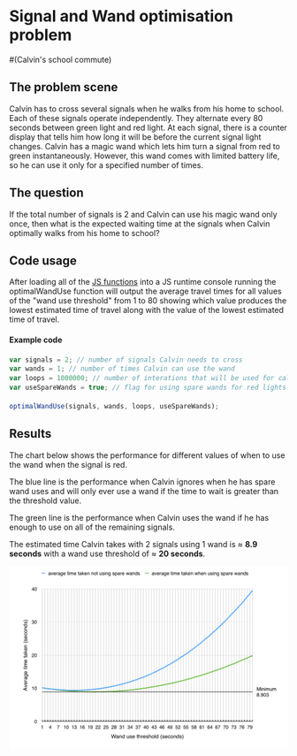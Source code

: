 # Signal and Wand optimisation problem 
#(Calvin's school commute)  


## The problem scene
Calvin has to cross several signals when he walks from his home to school. Each of these signals operate independently. They alternate every 80 seconds between green light and red light. At each signal, there is a counter display that tells him how long it will be before the current signal light changes. Calvin has a magic wand which lets him turn a signal from red to green instantaneously. However, this wand comes with limited battery life, so he can use it only for a specified number of times.

## The question
If the total number of signals is 2 and Calvin can use his magic wand only once, then what is the expected waiting time at the signals when Calvin optimally walks from his home to school?

## Code usage
After loading all of the [JS functions](https://github.com/ZackAkil/Java-Script-signal-wand-optimisation/blob/master/signal%20and%20wand%20problem.js) into a JS runtime console running the optimalWandUse function will output the average travel times for all values of the "wand use threshold" from 1 to 80 showing which value produces the lowest estimated time of travel along with the value of the lowest estimated time of travel.

#### Example code
```javascript
var signals = 2; // number of signals Calvin needs to cross
var wands = 1; // number of times Calvin can use the wand
var loops = 1000000; // number of interations that will be used for calculating the average
var useSpareWands = true; // flag for using spare wands for red lights 

optimalWandUse(signals, wands, loops, useSpareWands);
```

## Results
The chart below shows the performance for different values of when to use the wand when the signal is red.

The blue line is the performance when Calvin ignores when he has spare wand uses and will only ever use a wand if the time to wait is greater than the threshold value.

The green line is the performance when Calvin uses the wand if he has enough to use on all of the remaining signals.

The estimated time Calvin takes with 2 signals using 1 wand is ≈ **8.9 seconds** with a wand use threshold of  ≈ **20 seconds**.


![Optimisation chart][chart]

[chart]: https://github.com/ZackAkil/Java-Script-signal-wand-optimisation/blob/master/optimisation.chart.png "Optimisation chart"
